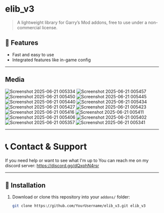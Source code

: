 # elib_v3

> A lightweight library for Garry’s Mod addons, free to use under a non-commercial license.

## 🚀 Features

- Fast and easy to use
- Integrated features like in-game config

---

## Media
![Screenshot 2025-06-21 005334](https://github.com/user-attachments/assets/4efd0d51-20dc-49b5-a849-8c721e89ab2b)
![Screenshot 2025-06-21 005457](https://github.com/user-attachments/assets/cc4c1f35-0c6c-461b-b3a2-ea10e7b4c408)
![Screenshot 2025-06-21 005450](https://github.com/user-attachments/assets/ceebd6e5-792b-43b2-8b96-dcd0d3a82baf)
![Screenshot 2025-06-21 005445](https://github.com/user-attachments/assets/f4d4b0f7-dd63-48b2-92b8-f8c2e9048845)
![Screenshot 2025-06-21 005440](https://github.com/user-attachments/assets/59b6a729-e358-44a2-8b50-6b594e44932b)
![Screenshot 2025-06-21 005434](https://github.com/user-attachments/assets/0eefab5c-ea1d-40e8-b69b-34311840d9e7)
![Screenshot 2025-06-21 005427](https://github.com/user-attachments/assets/5caa77ef-6c63-49e0-a621-71fb169b2731)
![Screenshot 2025-06-21 005423](https://github.com/user-attachments/assets/67436f2a-a3f4-4ab8-b480-39620e6e95be)
![Screenshot 2025-06-21 005416](https://github.com/user-attachments/assets/7d68bd83-0b1a-4db5-b6fd-cbd486006898)
![Screenshot 2025-06-21 005411](https://github.com/user-attachments/assets/aca78f15-8e07-4924-a7c5-1fda1f749fe3)
![Screenshot 2025-06-21 005406](https://github.com/user-attachments/assets/cee02824-76be-460f-a59c-fcf7794af861)
![Screenshot 2025-06-21 005402](https://github.com/user-attachments/assets/cea29a3a-e257-48b9-ba75-fab0cab80297)
![Screenshot 2025-06-21 005357](https://github.com/user-attachments/assets/a7dc28e9-b454-4b7a-80a5-3c80fd417e89)
![Screenshot 2025-06-21 005341](https://github.com/user-attachments/assets/798904e6-182f-4107-9b62-09a219d2b4f8)


---

# 📞 Contact & Support

If you need help or want to see what I'm up to
You can reach me on my discord server: https://discord.gg/dQxphN4rsr

---

## 📂 Installation

1. Download or clone this repository into your `addons/` folder:
   ```bash
   git clone https://github.com/YourUsername/elib_v3.git elib_v3
